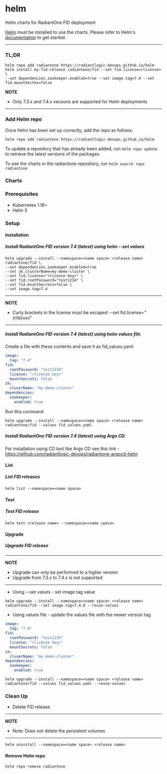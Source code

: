 # helm
Helm charts for RadiantOne FID deployment

[Helm](https://helm.sh) must be installed to use the charts.  Please refer to
Helm's [documentation](https://helm.sh/docs) to get started.

---
### TL;DR

```console
helm repo add radiantone https://radiantlogic-devops.github.io/helm
helm install my-fid-release radiantone/fid --set fid.license=<license> \
--set dependencies.zookeeper.enabled=true --set image.tag=7.4 --set fid.mountSectes=false
```
**NOTE**
* Only 7.3.x and 7.4.x versions are supported for Helm deployments

---
### Add Helm repo

Once Helm has been set up correctly, add the repo as follows:

```console
helm repo add radiantone https://radiantlogic-devops.github.io/helm
```

To update a repository that has already been added, run `helm repo update` to retrieve the latest versions of the packages.

To see the charts in the radiantone repository, run `helm search repo radiantone`

### Charts

### Prerequisites
* Kubernetes 1.18+
* Helm 3

### Setup
#### Installation
##### Install RadiantOne FID version 7.4 (latest) using helm --set values
```console
helm upgrade --install --namespace=<name space> <release name> radiantone/fid \
--set dependencies.zookeeper.enabled=true
--set zk.clusterName=my-demo-cluster \
--set fid.license="<license key>" \
--set fid.rootPassword="test1234" \
--set fid.mountSecrets=false \
--set image.tag=7.4
```
---
**NOTE**
* Curly brackets in the license must be escaped --set fid.license="\{rlib\}xxx"

---

##### Install RadiantOne FID version 7.4 (latest) using helm values file.

Create a file with these contents and save it as fid_values.yaml
  
```yaml
image:
  tag: "7.4"
fid:
  rootPassword: "test1234"
  license: "<license key>"
  mountSecrets: false
zk:
  cluserName: "my-demo-cluster"
dependencies:
  zookeeper:
    enabled: true
```
Run this command
```console
helm upgrade --install --namespace=<name space> <release name> radiantone/fid --values fid_values.yaml
```

##### Install RadiantOne FID version 7.4 (latest) using Argo CD.

For installation using CD tool like Argo CD see this link - https://github.com/radiantlogic-devops/radiantone-argocd-helm

#### List
##### List FID releases
```console
helm list --namespace=<name space>
```

#### Test
##### Test FID release
```console
helm test <release name> --namespace=<name space>
```

#### Upgrade
##### Upgrade FID release
---
**NOTE**
* Upgrade can only be performed to a higher version
* Upgrade from 7.3.x to 7.4.x is not supported

---

* Using --set values - set image.tag value
```console
helm upgrade --install --namespace=<name space> <release name> radiantone/fid --set image.tag=7.4.8 --reuse-values
```
* Using values file - update the values file with the newer version tag.
```yaml
image:
  tag: "7.4"
fid:
  rootPassword: "test1234"
  license: "<license key>"
  mountSecrets: false
zk:
  cluserName: "my-demo-cluster"
dependencies:
  zookeeper:
    enabled: true
```

```console
helm upgrade --install --namespace=<name space> <release name> radiantone/fid --values fid_values.yaml --reuse-values
```

### Clean Up
* Delete FID release

---
**NOTE**
* Note: Does not delete the persistent volumes

---
```console
helm uninstall --namespace=<name space> <release name>
```

#### Remove Helm repo

```console
helm repo remove radiantone
```
